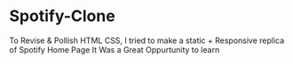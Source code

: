 # Spotify-Clone
To Revise & Pollish HTML CSS, I tried to make a static + Responsive replica of Spotify Home Page
It Was a Great Oppurtunity to learn

